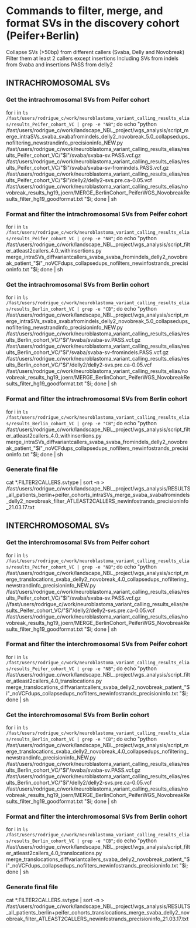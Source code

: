 # Commands to filter, merge, and format SVs in the discovery cohort (Peifer+Berlin)

Collapse SVs (>50bp) from different callers (Svaba, Delly and Novobreak)
Filter them at least 2 callers except insertions
Including SVs from indels from Svaba and insertions PASS from delly2

## INTRACHROMOSOMAL SVs

### Get the intrachromosomal SVs from Peifer cohort
for i in `ls /fast/users/rodrigue_c/work/neuroblastoma_variant_calling_results_elias/results_Peifer_cohort_VC | grep -e "NB"`; do echo "python /fast/users/rodrigue_c/work/landscape_NBL_project/wgs_analysis/script_merge_intraSVs_svaba_svabafromindels_delly2_novobreak_5.0_collapsedups_nofiltering_newstrandinfo_precisioninfo_NEW.py /fast/users/rodrigue_c/work/neuroblastoma_variant_calling_results_elias/results_Peifer_cohort_VC/"$i"/svaba/svaba-sv.PASS.vcf.gz /fast/users/rodrigue_c/work/neuroblastoma_variant_calling_results_elias/results_Peifer_cohort_VC/"$i"/svaba/svaba-sv-fromindels.PASS.vcf.gz /fast/users/rodrigue_c/work/neuroblastoma_variant_calling_results_elias/results_Peifer_cohort_VC/"$i"/delly2/delly2-svs.pre.ca-0.05.vcf /fast/users/rodrigue_c/work/neuroblastoma_variant_calling_results_elias/novobreak_results_hg19_joern/MERGE_BerlinCohort_PeiferWGS_NovobreakResults_filter_hg19_goodformat.txt "$i; done | sh

### Format and filter the intrachromosomal SVs from Peifer cohort
for i in `ls /fast/users/rodrigue_c/work/neuroblastoma_variant_calling_results_elias/results_Peifer_cohort_VC | grep -e "NB"`; do echo "python /fast/users/rodrigue_c/work/landscape_NBL_project/wgs_analysis/script_filter_atleast2callers_4.0_withinsertions.py merge_intraSVs_diffvariantcallers_svaba_svaba_fromindels_delly2_novobreak_patient_"$i"_noVCFdups_collapsedups_nofilters_newinfostrands_precisioninfo.txt "$i; done | sh

### Get the intrachromosomal SVs from Berlin cohort
for i in `ls /fast/users/rodrigue_c/work/neuroblastoma_variant_calling_results_elias/results_Berlin_cohort_VC | grep -e "CB"`; do echo "python /fast/users/rodrigue_c/work/landscape_NBL_project/wgs_analysis/script_merge_intraSVs_svaba_svabafromindels_delly2_novobreak_5.0_collapsedups_nofiltering_newstrandinfo_precisioninfo_NEW.py /fast/users/rodrigue_c/work/neuroblastoma_variant_calling_results_elias/results_Berlin_cohort_VC/"$i"/svaba/svaba-sv.PASS.vcf.gz /fast/users/rodrigue_c/work/neuroblastoma_variant_calling_results_elias/results_Berlin_cohort_VC/"$i"/svaba/svaba-sv-fromindels.PASS.vcf.gz /fast/users/rodrigue_c/work/neuroblastoma_variant_calling_results_elias/results_Berlin_cohort_VC/"$i"/delly2/delly2-svs.pre.ca-0.05.vcf /fast/users/rodrigue_c/work/neuroblastoma_variant_calling_results_elias/novobreak_results_hg19_joern/MERGE_BerlinCohort_PeiferWGS_NovobreakResults_filter_hg19_goodformat.txt "$i; done | sh

### Format and filter the intrachromosomal SVs from Berlin cohort
for i in `ls /fast/users/rodrigue_c/work/neuroblastoma_variant_calling_results_elias/results_Berlin_cohort_VC | grep -e "CB"`; do echo "python /fast/users/rodrigue_c/work/landscape_NBL_project/wgs_analysis/script_filter_atleast2callers_4.0_withinsertions.py merge_intraSVs_diffvariantcallers_svaba_svaba_fromindels_delly2_novobreak_patient_"$i"_noVCFdups_collapsedups_nofilters_newinfostrands_precisioninfo.txt "$i; done | sh

### Generate final file
cat *.FILTER2CALLERS.svtype | sort -n > /fast/users/rodrigue_c/work/landscape_NBL_project/wgs_analysis/RESULTS_all_patients_berlin+peifer_cohorts_intraSVs_merge_svaba_svabafromindels_delly2_novobreak_filter_ATLEAST2CALLERS_newinfostrands_precisioninfo_21.03.17.txt


## INTERCHROMOSOMAL SVs

### Get the interchromosomal SVs from Peifer cohort
for i in `ls /fast/users/rodrigue_c/work/neuroblastoma_variant_calling_results_elias/results_Peifer_cohort_VC | grep -e "NB"`; do echo "python /fast/users/rodrigue_c/work/landscape_NBL_project/wgs_analysis/script_merge_translocations_svaba_delly2_novobreak_4.0_collapsedups_nofiltering_newstrandinfo_precisioninfo_NEW.py /fast/users/rodrigue_c/work/neuroblastoma_variant_calling_results_elias/results_Peifer_cohort_VC/"$i"/svaba/svaba-sv.PASS.vcf.gz //fast/users/rodrigue_c/work/neuroblastoma_variant_calling_results_elias/results_Peifer_cohort_VC/"$i"/delly2/delly2-svs.pre.ca-0.05.vcf /fast/users/rodrigue_c/work/neuroblastoma_variant_calling_results_elias/novobreak_results_hg19_joern/MERGE_BerlinCohort_PeiferWGS_NovobreakResults_filter_hg19_goodformat.txt "$i; done | sh

### Format and filter the interchromosomal SVs from Peifer cohort
for i in `ls /fast/users/rodrigue_c/work/neuroblastoma_variant_calling_results_elias/results_Peifer_cohort_VC | grep -e "NB"`; do echo "python /fast/users/rodrigue_c/work/landscape_NBL_project/wgs_analysis/script_filter_atleast2callers_4.0_translocations.py merge_translocations_diffvariantcallers_svaba_delly2_novobreak_patient_"$i"_noVCFdups_collapsedups_nofilters_newinfostrands_precisioninfo.txt "$i; done | sh

### Get the interchromosomal SVs from Berlin cohort
for i in `ls /fast/users/rodrigue_c/work/neuroblastoma_variant_calling_results_elias/results_Berlin_cohort_VC | grep -e "CB"`; do echo "python /fast/users/rodrigue_c/work/landscape_NBL_project/wgs_analysis/script_merge_translocations_svaba_delly2_novobreak_4.0_collapsedups_nofiltering_newstrandinfo_precisioninfo_NEW.py /fast/users/rodrigue_c/work/neuroblastoma_variant_calling_results_elias/results_Berlin_cohort_VC/"$i"/svaba/svaba-sv.PASS.vcf.gz /fast/users/rodrigue_c/work/neuroblastoma_variant_calling_results_elias/results_Berlin_cohort_VC/"$i"/delly2/delly2-svs.pre.ca-0.05.vcf /fast/users/rodrigue_c/work/neuroblastoma_variant_calling_results_elias/novobreak_results_hg19_joern/MERGE_BerlinCohort_PeiferWGS_NovobreakResults_filter_hg19_goodformat.txt "$i; done | sh

### Format and filter the interchromosomal SVs from Berlin cohort
for i in `ls /fast/users/rodrigue_c/work/neuroblastoma_variant_calling_results_elias/results_Berlin_cohort_VC | grep -e "CB"`; do echo "python /fast/users/rodrigue_c/work/landscape_NBL_project/wgs_analysis/script_filter_atleast2callers_4.0_translocations.py merge_translocations_diffvariantcallers_svaba_delly2_novobreak_patient_"$i"_noVCFdups_collapsedups_nofilters_newinfostrands_precisioninfo.txt "$i; done | sh

### Generate final file
cat *.FILTER2CALLERS.svtype | sort -n > /fast/users/rodrigue_c/work/landscape_NBL_project/wgs_analysis/RESULTS_all_patients_berlin+peifer_cohorts_translocations_merge_svaba_delly2_novobreak_filter_ATLEAST2CALLERS_newinfostrands_precisioninfo_21.03.17.txt
